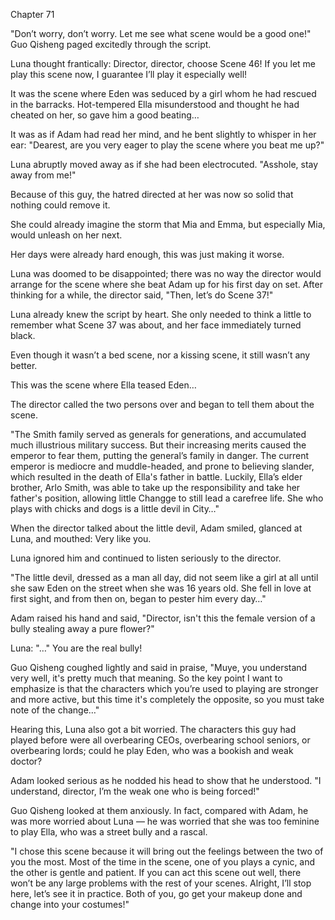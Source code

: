 Chapter 71

"Don’t worry, don’t worry. Let me see what scene would be a good one!" Guo Qisheng paged excitedly through the script.


Luna thought frantically: Director, director, choose Scene 46! If you let me play this scene now, I guarantee I’ll play it especially well!


It was the scene where Eden was seduced by a girl whom he had rescued in the barracks. Hot-tempered Ella misunderstood and thought he had cheated on her, so gave him a good beating…


It was as if Adam had read her mind, and he bent slightly to whisper in her ear: "Dearest, are you very eager to play the scene where you beat me up?"


Luna abruptly moved away as if she had been electrocuted. "Asshole, stay away from me!"


Because of this guy, the hatred directed at her was now so solid that nothing could remove it.


She could already imagine the storm that Mia and Emma, but especially Mia, would unleash on her next.


Her days were already hard enough, this was just making it worse.


Luna was doomed to be disappointed; there was no way the director would arrange for the scene where she beat Adam up for his first day on set. After thinking for a while, the director said, "Then, let’s do Scene 37!"


Luna already knew the script by heart. She only needed to think a little to remember what Scene 37 was about, and her face immediately turned black.


Even though it wasn’t a bed scene, nor a kissing scene, it still wasn’t any better.


This was the scene where Ella teased Eden…


The director called the two persons over and began to tell them about the scene.


"The Smith family served as generals for generations, and accumulated much illustrious military success. But their increasing merits caused the emperor to fear them, putting the general’s family in danger. The current emperor is mediocre and muddle-headed, and prone to believing slander, which resulted in the death of Ella's father in battle. Luckily, Ella’s elder brother, Arlo Smith, was able to take up the responsibility and take her father's position, allowing little Changge to still lead a carefree life. She who plays with chicks and dogs is a little devil in City…"


When the director talked about the little devil, Adam smiled, glanced at Luna, and mouthed: Very like you.


Luna ignored him and continued to listen seriously to the director.


"The little devil, dressed as a man all day, did not seem like a girl at all until she saw Eden on the street when she was 16 years old. She fell in love at first sight, and from then on, began to pester him every day…"


Adam raised his hand and said, "Director, isn't this the female version of a bully stealing away a pure flower?"


Luna: "…" You are the real bully!


Guo Qisheng coughed lightly and said in praise, "Muye, you understand very well, it's pretty much that meaning. So the key point I want to emphasize is that the characters which you’re used to playing are stronger and more active, but this time it's completely the opposite, so you must take note of the change…"


Hearing this, Luna also got a bit worried. The characters this guy had played before were all overbearing CEOs, overbearing school seniors, or overbearing lords; could he play Eden, who was a bookish and weak doctor?


Adam looked serious as he nodded his head to show that he understood. "I understand, director, I’m the weak one who is being forced!"


Guo Qisheng looked at them anxiously. In fact, compared with Adam, he was more worried about Luna — he was worried that she was too feminine to play Ella, who was a street bully and a rascal.


"I chose this scene because it will bring out the feelings between the two of you the most. Most of the time in the scene, one of you plays a cynic, and the other is gentle and patient. If you can act this scene out well, there won’t be any large problems with the rest of your scenes. Alright, I’ll stop here, let’s see it in practice. Both of you, go get your makeup done and change into your costumes!"

